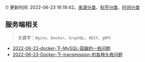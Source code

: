:alarm_clock: 更新时间: 2022-06-23 16:19:42。[来源分类](../README.md)、[标签分类](../TAGS.md)、[时间分类](../TIMELINE.md)

## 服务端相关


> 关键字：`Nginx`、`Docker`、`GraphQL`、`REST`、`gRPC`



- [2022-06-23-docker-下-MySQL-容器的一些问题](https://www.v2ex.com/t/861783) 
- [2022-06-23-Docker-下-transmission-的各种头疼问题](https://www.v2ex.com/t/861780) 